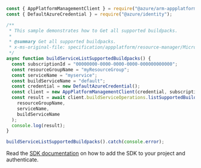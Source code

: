 ```javascript
const { AppPlatformManagementClient } = require("@azure/arm-appplatform");
const { DefaultAzureCredential } = require("@azure/identity");

/**
 * This sample demonstrates how to Get all supported buildpacks.
 *
 * @summary Get all supported buildpacks.
 * x-ms-original-file: specification/appplatform/resource-manager/Microsoft.AppPlatform/stable/2022-04-01/examples/BuildService_ListSupportedBuildpacks.json
 */
async function buildServiceListSupportedBuildpacks() {
  const subscriptionId = "00000000-0000-0000-0000-000000000000";
  const resourceGroupName = "myResourceGroup";
  const serviceName = "myservice";
  const buildServiceName = "default";
  const credential = new DefaultAzureCredential();
  const client = new AppPlatformManagementClient(credential, subscriptionId);
  const result = await client.buildServiceOperations.listSupportedBuildpacks(
    resourceGroupName,
    serviceName,
    buildServiceName
  );
  console.log(result);
}

buildServiceListSupportedBuildpacks().catch(console.error);
```

Read the [SDK documentation](https://github.com/Azure/azure-sdk-for-js/blob/%40azure%2Farm-appplatform_2.0.0/sdk/appplatform/arm-appplatform/README.md) on how to add the SDK to your project and authenticate.
